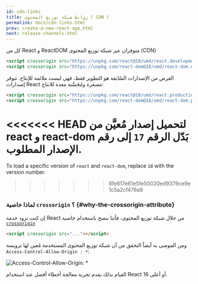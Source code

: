 ```yaml
---
id: cdn-links
title: روابط شبكة توزيع المحتوى ( CDN )
permalink: docs/cdn-links.html
prev: create-a-new-react-app.html
next: release-channels.html
---
```


كل من React و ReactDOM متوفران عبر شبكة توزيع المحتوى (CDN)

```html
<script crossorigin src="https://unpkg.com/react@18/umd/react.development.js"></script>
<script crossorigin src="https://unpkg.com/react-dom@18/umd/react-dom.development.js"></script>
```

الغرض من الإصدارات السّابقة هو التطوير فقط، فهي ليست ملائمة للإنتاج. تتوفر إصدارات React مصغرة ومُحَسَّنة معدة للانتاج: 

```html
<script crossorigin src="https://unpkg.com/react@18/umd/react.production.min.js"></script>
<script crossorigin src="https://unpkg.com/react-dom@18/umd/react-dom.production.min.js"></script>
```

<<<<<<< HEAD
لتحميل إصدار مُعيَّن من react و react-dom بَدّل الرقم `17` إلى رقم الإصدار المطلوب.
=======
To load a specific version of `react` and `react-dom`, replace `18` with the version number.
>>>>>>> 8fe817e61e5fe50020ed9379ce9e1c5a2cf476a9

### لماذا خاصية `crossorigin` ؟ {#why-the-crossorigin-attribute}

إن كنت تزود خدمة React من خلال شبكة توزيع المحتوى، فأننا ننصح باستخدام خاصية [`crossorigin`](https://developer.mozilla.org/en-US/docs/Web/HTML/CORS_settings_attributes)

```html
<script crossorigin src="..."></script>
```

ومن الموصى به أيضاً التحقق من أن شبكة توزيع المحتوى المستخدمة مُعين لها ترويسة `Access-Control-Allow-Origin : *`:

![Access-Control-Allow-Origin: *](../images/docs/cdn-cors-header.png)

القيام بذلك يقدم تجربة معالجة أخطاء أفضل عند استخدام React 16 أو أعلى.
